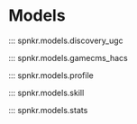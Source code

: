 # Models

::: spnkr.models.discovery_ugc

::: spnkr.models.gamecms_hacs

::: spnkr.models.profile

::: spnkr.models.skill

::: spnkr.models.stats